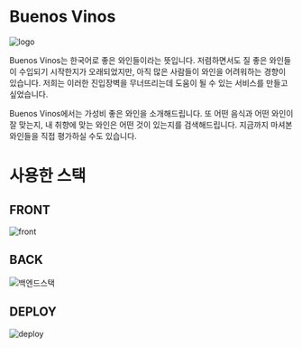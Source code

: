 # Buenos Vinos
![logo](https://user-images.githubusercontent.com/29696465/102561710-bd8bac00-4118-11eb-98ca-36d9e478b0fc.png)

Buenos Vinos는 한국어로 좋은 와인들이라는 뜻입니다. 저렴하면서도 질 좋은 와인들이 수입되기 시작한지가 오래되었지만, 아직 많은 사람들이 와인을 어려워하는 경향이 있습니다. 저희는 이러한 진입장벽을 무너뜨리는데 도움이 될 수 있는 서비스를 만들고 싶었습니다.

Buenos Vinos에서는 가성비 좋은 와인을 소개해드립니다. 또 어떤 음식과 어떤 와인이 잘 맞는지, 내 취향에 맞는 와인은 어떤 것이 있는지를 검색해드립니다. 지금까지 마셔본 와인들을 직접 평가하실 수도 있습니다.

# 사용한 스택
## FRONT
![front](https://user-images.githubusercontent.com/53219593/103077340-f47b2980-4612-11eb-8e79-a3fc11403e84.png)

## BACK
![백엔드스택](https://user-images.githubusercontent.com/67915192/102738606-fa140d80-438d-11eb-8461-337a58d8b721.png)

## DEPLOY
![deploy](https://user-images.githubusercontent.com/53219593/103077392-065ccc80-4613-11eb-989c-2a62ab26b156.png)
